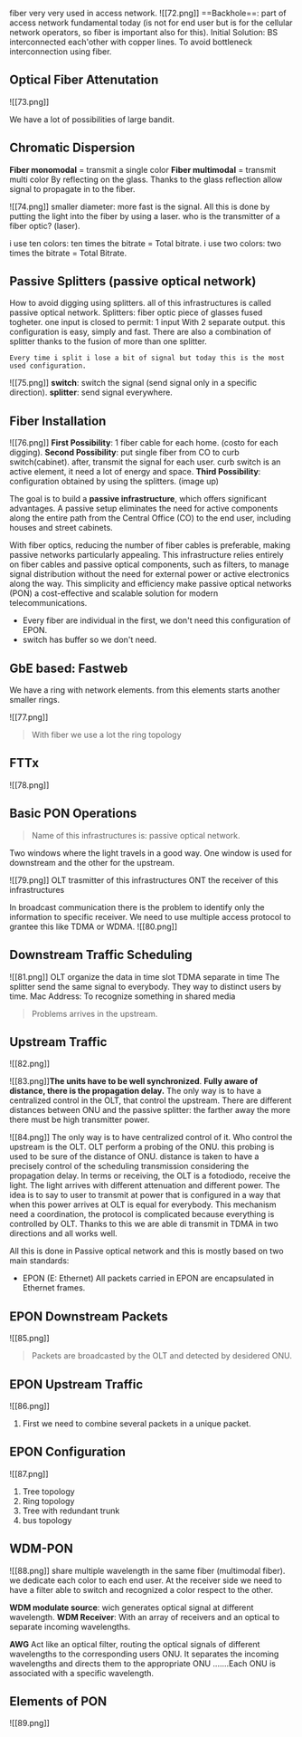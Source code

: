 fiber very very used in access network.
![[72.png]]
==Backhole==: part of access network fundamental today (is not for end user but is for the cellular network operators, so fiber is important also for this).
Initial Solution: BS interconnected each'other with copper lines.
To avoid bottleneck interconnection using fiber.

## Optical Fiber Attenutation
![[73.png]]

We have a lot of possibilities of large bandit. 
## Chromatic Dispersion 
**Fiber monomodal** = transmit a single color
**Fiber multimodal** = transmit multi color
By reflecting on the glass. Thanks to the glass reflection allow signal to propagate in to the fiber. 

![[74.png]]
smaller diameter: more fast is the signal.
All this is done by putting the light into the fiber by using a laser.
who is the transmitter of a fiber optic? (laser).

i use ten colors: ten times the bitrate = Total bitrate.
i use two colors: two times the bitrate = Total Bitrate.
## Passive Splitters (passive optical network)
How to avoid digging using splitters. all of this infrastructures is called passive optical network. Splitters: fiber optic piece of glasses fused togheter. one input is closed to permit: 1 input With 2 separate output. this configuration is easy, simply and fast.
There are also a combination of splitter thanks to the fusion of more than one splitter.

```ad-attention
Every time i split i lose a bit of signal but today this is the most used configuration.

```


![[75.png]]
**switch**: switch the signal (send  signal only in a specific direction).
**splitter**: send signal everywhere.


## Fiber Installation
![[76.png]]
**First Possibility**: 1 fiber cable for each home. (costo for each digging).
**Second Possibility**: put single fiber from CO to curb switch(cabinet). after, transmit the signal for each user. curb switch is an active element, it need a lot of energy and space.
**Third Possibility**: configuration obtained by using the splitters. (image up)

The goal is to build a **passive infrastructure**, which offers significant advantages. A passive setup eliminates the need for active components along the entire path from the Central Office (CO) to the end user, including houses and street cabinets.

With fiber optics, reducing the number of fiber cables is preferable, making passive networks particularly appealing. This infrastructure relies entirely on fiber cables and passive optical components, such as filters, to manage signal distribution without the need for external power or active electronics along the way. This simplicity and efficiency make passive optical networks (PON) a cost-effective and scalable solution for modern telecommunications.

- Every fiber are individual in the first, we don't need this configuration of EPON.
- switch has buffer so we don't need.
## GbE based: Fastweb
We have a ring with network elements. from this elements starts another smaller rings.

![[77.png]]

>With fiber we use a lot the ring topology

## FTTx
![[78.png]]

## Basic PON Operations
>Name of this infrastructures is: passive optical network.

Two windows where the light travels in a good way.
One window is used for downstream and the other for the upstream.

![[79.png]]
OLT trasmitter of this infrastructures
ONT the receiver of this infrastructures

In broadcast communication there is the problem to identify only the information to specific receiver. We need to use multiple access protocol to grantee this like TDMA or WDMA.
![[80.png]]

## Downstream Traffic Scheduling
![[81.png]]
OLT organize the data in time slot
TDMA separate in time
The splitter send the same signal to everybody. They way to distinct users by time.
Mac Address: To recognize something in shared media

>Problems arrives in the upstream.
## Upstream Traffic
![[82.png]]

![[83.png]]**The units have to be well synchronized**.
**Fully aware of distance, there is the propagation delay.**
The only way is to have a centralized control in the OLT, that control the upstream.
There are different distances between ONU and the passive splitter:  the farther away the more there must be high transmitter power.


![[84.png]]
The only way is to have centralized control of it. Who control the upstream is the OLT.
OLT perform a probing of the ONU. this probing is used to be sure of the distance of ONU.
distance is taken to have a precisely control of the scheduling transmission considering the propagation delay.
In terms or receiving, the OLT is a fotodiodo, receive the light. The light arrives with different attenuation and different power. The idea is to say to user to transmit at power that is configured in a way that when this power arrives at OLT is equal for everybody.
This mechanism need a coordination, the protocol is complicated because everything is controlled by OLT. Thanks to this we are able di transmit in TDMA in two directions and all works well.

All this is done in Passive optical network and this is mostly based on two main standards:
- EPON (E: Ethernet)
All packets carried in EPON are encapsulated in Ethernet frames.


## EPON Downstream Packets
![[85.png]]
>Packets are broadcasted by the OLT and detected by desidered ONU.

##  EPON Upstream Traffic
![[86.png]]
1. First we need to combine several packets in a unique packet.

## EPON Configuration
![[87.png]]
1. Tree topology
2. Ring topology
3. Tree with redundant trunk
4. bus topology

## WDM-PON

![[88.png]]
share multiple wavelength in the same fiber (multimodal fiber). we dedicate each color to each end user. At the receiver side we need to have a filter able to switch and recognized a color respect to the other.

**WDM modulate source**: wich generates optical signal at different wavelength.
**WDM Receiver**: With an array of receivers and an optical to separate incoming wavelengths.

**AWG** Act like an optical filter, routing the optical signals of different wavelengths to the corresponding users ONU. It separates the incoming wavelengths and directs them to the appropriate ONU .......Each ONU is associated with a specific wavelength.

## Elements of PON
![[89.png]]